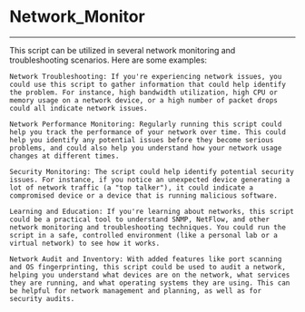 # Network_Monitor
-----------------------------------------------------
This script can be utilized in several network monitoring and troubleshooting scenarios. Here are some examples:

    Network Troubleshooting: If you're experiencing network issues, you could use this script to gather information that could help identify the problem. For instance, high bandwidth utilization, high CPU or memory usage on a network device, or a high number of packet drops could all indicate network issues.

    Network Performance Monitoring: Regularly running this script could help you track the performance of your network over time. This could help you identify any potential issues before they become serious problems, and could also help you understand how your network usage changes at different times.

    Security Monitoring: The script could help identify potential security issues. For instance, if you notice an unexpected device generating a lot of network traffic (a "top talker"), it could indicate a compromised device or a device that is running malicious software.

    Learning and Education: If you're learning about networks, this script could be a practical tool to understand SNMP, NetFlow, and other network monitoring and troubleshooting techniques. You could run the script in a safe, controlled environment (like a personal lab or a virtual network) to see how it works.

    Network Audit and Inventory: With added features like port scanning and OS fingerprinting, this script could be used to audit a network, helping you understand what devices are on the network, what services they are running, and what operating systems they are using. This can be helpful for network management and planning, as well as for security audits.
